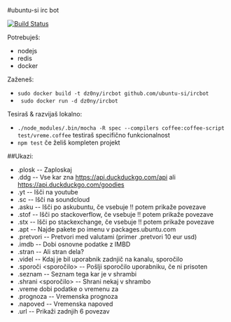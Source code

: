 #ubuntu-si irc bot

[![Build Status](https://travis-ci.org/ubuntu-si/ircbot.png?branch=master)](https://travis-ci.org/ubuntu-si/ircbot)

Potrebuješ:

 - nodejs
 - redis
 - docker

Zaženeš:

 - ```sudo docker build -t dz0ny/ircbot github.com/ubuntu-si/ircbot```
 - ``` sudo docker run -d dz0ny/ircbot```

Tesiraš & razvijaš lokalno:

  - ```./node_modules/.bin/mocha -R spec --compilers coffee:coffee-script test/vreme.coffee``` testiraš specifično funkcionalnost
  - ```npm test``` če želiš kompleten projekt

##Ukazi:

  - .plosk -- Zaploskaj
  - .ddg -- Vse kar zna https://api.duckduckgo.com/api ali https://api.duckduckgo.com/goodies
  - .yt <iskalni niz> -- Išči na youtube
  - .sc <iskalni niz> -- Išči na soundcloud
  - .asku <pojem> -- Išči po askubuntu, če vsebuje !! potem prikaže povezave
  - .stof <pojem> -- Išči po stackoverflow, če vsebuje !! potem prikaže povezave
  - .stx <pojem> -- Išči po stackexchange, če vsebuje !! potem prikaže povezave
  - .apt <paket> -- Najde pakete po imenu v packages.ubuntu.com
  - .pretvori <vrednost> <valuta> <valuta> -- Pretvori med valutami (primer .pretvori 10 eur usd)
  - .imdb <naslov> -- Dobi osnovne podatke z IMBD
  - .stran <domena> -- Ali stran dela?
  - .videl <nick> -- Kdaj je bil uporabnik zadnjič na kanalu, sporočilo
  - .sporoči <nick> <sporočilo> -- Pošlji sporočilo uporabniku, če ni prisoten
  - .seznam -- Seznam tega kar je v shrambi
  - .shrani <sporočilo> -- Shrani nekaj v shrambo
  - .vreme <kraj> dobi podatke o vremenu za <kraj>
  - .prognoza -- Vremenska prognoza
  - .napoved -- Vremenska napoved
  - .url -- Prikaži zadnjih 6 povezav
